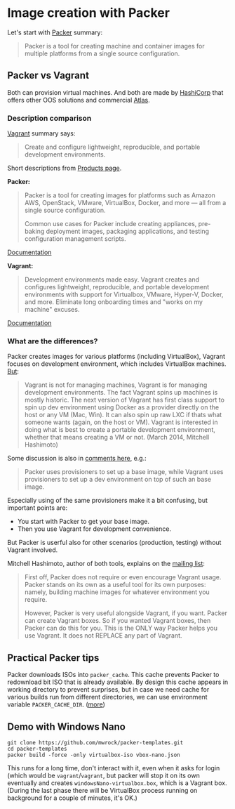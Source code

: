 # Image creation with Packer

Let's start with [Packer](https://www.packer.io/) summary:

> Packer is a tool for creating machine and container images for multiple platforms from
> a single source configuration.

## Packer vs Vagrant

Both can provision virtual machines. And both are made by [HashiCorp](https://www.hashicorp.com/)
that offers other OOS solutions and commercial [Atlas](https://www.hashicorp.com/atlas.html). 

### Description comparison

[Vagrant](https://www.vagrantup.com/) summary says:

> Create and configure lightweight, reproducible, and portable development environments.

Short descriptions from [Products page](https://www.hashicorp.com/index.html#products).

**Packer:**

> Packer is a tool for creating images for platforms such as Amazon AWS, OpenStack, VMware,
> VirtualBox, Docker, and more — all from a single source configuration.
>
> Common use cases for Packer include creating appliances, pre-baking deployment images,
> packaging applications, and testing configuration management scripts.

[Documentation](https://www.packer.io/docs/)

**Vagrant:**

> Development environments made easy. Vagrant creates and configures lightweight, reproducible,
> and portable development environments with support for Virtualbox, VMware, Hyper-V, Docker,
> and more. Eliminate long onboarding times and "works on my machine" excuses.

[Documentation](https://www.vagrantup.com/docs/)

### What are the differences?

Packer creates images for various platforms (including VirtualBox), Vagrant focuses on development
environment, which includes VirtualBox machines. [But](http://stackoverflow.com/questions/16647069/should-i-use-vagrant-or-docker-for-creating-an-isolated-environment?rq=1#comment34031731_22370529):

> Vagrant is not for managing machines, Vagrant is for managing development environments.
> The fact Vagrant spins up machines is mostly historic. The next version of Vagrant has first
> class support to spin up dev environment using Docker as a provider directly on the host or
> any VM (Mac, Win). It can also spin up raw LXC if thats what someone wants (again, on the host
> or VM). Vagrant is interested in doing what is best to create a portable development environment,
> whether that means creating a VM or not. (March 2014, Mitchell Hashimoto)

Some discussion is also in [comments here](http://stackoverflow.com/q/17733063/658826), e.g.:

> Packer uses provisioners to set up a base image, while Vagrant uses provisioners to set up
> a dev environment on top of such an base image.

Especially using of the same provisioners make it a bit confusing, but important points are:

* You start with Packer to get your base image.
* Then you use Vagrant for development convenience.

But Packer is userful also for other scenarios (production, testing) without Vagrant involved.

Mitchell Hashimoto, author of both tools, explains on the [mailing list](https://groups.google.com/d/msg/packer-tool/4lB4OqhILF8/NPoMYeew0sEJ):

> First off, Packer does not require or even encourage Vagrant usage. Packer stands on its own as
> a useful tool for its own purposes: namely, building machine images for whatever environment
> you require. 
>
> However, Packer is very useful alongside Vagrant, if you want. Packer can create Vagrant boxes.
> So if you wanted Vagrant boxes, then Packer can do this for you. This is the ONLY way Packer
> helps you use Vagrant. It does not REPLACE any part of Vagrant.

## Practical Packer tips

Packer downloads ISOs into `packer_cache`. This cache prevents Packer to redownload bit ISO that
is already available. By design this cache appears in working directory to prevent surprises,
but in case we need cache for various builds run from different directories, we can use
environment variable `PACKER_CACHE_DIR`. ([more](https://github.com/mitchellh/packer/pull/804))

## Demo with Windows Nano

```
git clone https://github.com/mwrock/packer-templates.git
cd packer-templates
packer build -force -only virtualbox-iso vbox-nano.json
```

This runs for a long time, don't interact with it, even when it asks for login (which would
be `vagrant`/`vagrant`, but packer will stop it on its own eventually and creates
`windowsNano-virtualbox.box`, which is a Vagrant box. (During the last phase there will be
VirtualBox process running on background for a couple of minutes, it's OK.)